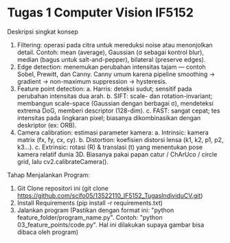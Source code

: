 # Tugas 1 Computer Vision IF5152

Deskripsi singkat konsep
1. Filtering: operasi pada citra untuk mereduksi noise atau menonjolkan detail. Contoh: mean (average), Gaussian (σ sebagai kontrol blur), median (bagus untuk salt-and-pepper), bilateral (preserve edges).
2. Edge detection: menemukan perubahan intensitas tajam — contoh Sobel, Prewitt, dan Canny. Canny umum karena pipeline smoothing → gradient → non-maximum suppression → hysteresis.
3. Feature point detection:
   a. Harris: deteksi sudut; sensitif pada perubahan intensitas dua arah.
   b. SIFT: scale- dan rotation-invariant; membangun scale-space (Gaussian dengan berbagai σ), mendeteksi extrema DoG, memberi descriptor (128-dim).
   c. FAST: sangat cepat; tes intensitas pada lingkaran pixel; biasanya dikombinasikan dengan deskriptor (ex: ORB).
4. Camera calibration: estimasi parameter kamera:
   a. Intrinsic: kamera matrix (fx, fy, cx, cy).
   b. Distortion: koefisien distorsi lensa (k1, k2, p1, p2, k3...).
   c. Extrinsic: rotasi (R) & translasi (t) yang menentukan pose kamera relatif dunia 3D. Biasanya pakai papan catur / ChArUco / circle grid, lalu cv2.calibrateCamera().

Tahap Menjalankan Program:
1. Git Clone repositori ini (git clone https://github.com/scifo05/13522110_IF5152_TugasIndividuCV.git)
2. Install Requirements (pip install -r requirements.txt)
3. Jalankan program (Pastikan dengan format ini: "python feature_folder/program_name.py". Contoh: "python 03_feature_points/code.py". Hal ini dilakukan supaya gambar bisa dibaca oleh program)
